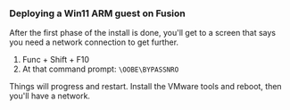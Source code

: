 ### Deploying a Win11 ARM guest on Fusion


After the first phase of the install is done, you'll get to a screen that 
says you need a network connection to get further. 

1. Func + Shift + F10
2. At that command prompt: `\OOBE\BYPASSNRO`

Things will progress and restart. Install the VMware tools and reboot, then you'll
have a network. 

